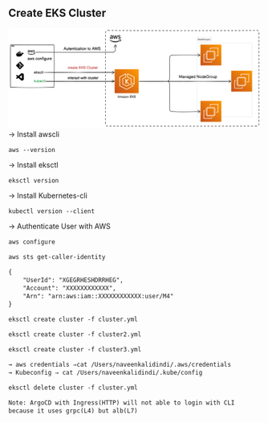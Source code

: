 ## Create EKS Cluster
![create-cluster](./setup-k8s.png)
→ Install awscli
```
aws --version
```
→ Install eksctl
```
eksctl version
```
→ Install Kubernetes-cli
```
kubectl version --client
```
→ Authenticate User with AWS
```
aws configure
```
```
aws sts get-caller-identity
```
```
{
    "UserId": "XGEGRHESHDRRHEG",
    "Account": "XXXXXXXXXXXX",
    "Arn": "arn:aws:iam::XXXXXXXXXXXX:user/M4"
}
```
```
eksctl create cluster -f cluster.yml
```
```
eksctl create cluster -f cluster2.yml
```
```
eksctl create cluster -f cluster3.yml
```
```
→ aws credentials ⇒cat /Users/naveenkalidindi/.aws/credentials
→ Kubeconfig ⇒ cat /Users/naveenkalidindi/.kube/config
```
```
eksctl delete cluster -f cluster.yml
```
```
Note: ArgoCD with Ingress(HTTP) will not able to login with CLI because it uses grpc(L4) but alb(L7)
```